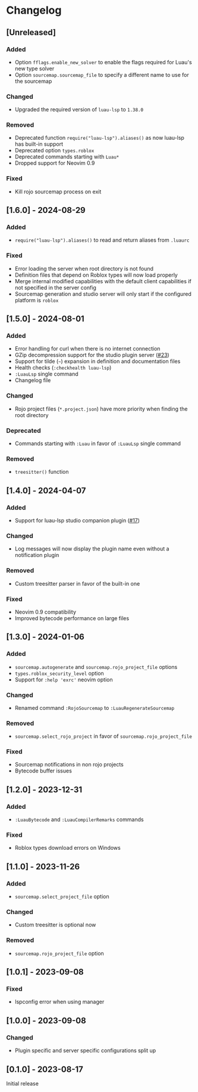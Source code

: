 # Changelog

## [Unreleased]

### Added

- Option `fflags.enable_new_solver` to enable the flags required for Luau's new type solver
- Option `sourcemap.sourcemap_file` to specify a different name to use for the sourcemap

### Changed

- Upgraded the required version of `luau-lsp` to `1.38.0`

### Removed

- Deprecated function `require("luau-lsp").aliases()` as now luau-lsp has built-in support
- Deprecated option `types.roblox`
- Deprecated commands starting with `Luau*`
- Dropped support for Neovim 0.9

### Fixed

- Kill rojo sourcemap process on exit

## [1.6.0] - 2024-08-29

### Added

- `require("luau-lsp").aliases()` to read and return aliases from `.luaurc`

### Fixed

- Error loading the server when root directory is not found
- Definition files that depend on Roblox types will now load properly
- Merge internal modified capabilities with the default client capabilities if not specified in the server config
- Sourcemap generation and studio server will only start if the configured platform is `roblox`

## [1.5.0] - 2024-08-01

### Added

- Error handling for curl when there is no internet connection
- GZip decompression support for the studio plugin server ([#23](https://github.com/lopi-py/luau-lsp.nvim/pull/23))
- Support for tilde (`~`) expansion in definition and documentation files
- Health checks (`:checkhealth luau-lsp`)
- `:LuauLsp` single command
- Changelog file

### Changed

- Rojo project files (`*.project.json`) have more priority when finding the root directory

### Deprecated

- Commands starting with `:Luau` in favor of `:LuauLsp` single command

### Removed

- `treesitter()` function

## [1.4.0] - 2024-04-07

### Added

- Support for luau-lsp studio companion plugin ([#17](https://github.com/lopi-py/luau-lsp.nvim/pull/17))

### Changed

- Log messages will now display the plugin name even without a notification plugin

### Removed

- Custom treesitter parser in favor of the built-in one

### Fixed

- Neovim 0.9 compatibility
- Improved bytecode performance on large files

## [1.3.0] - 2024-01-06

### Added

- `sourcemap.autogenerate` and `sourcemap.rojo_project_file` options
- `types.roblox_security_level` option
- Support for `:help 'exrc'` neovim option

### Changed

- Renamed command `:RojoSourcemap` to `:LuauRegenerateSourcemap`

### Removed

- `sourcemap.select_rojo_project` in favor of `sourcemap.rojo_project_file`

### Fixed

- Sourcemap notifications in non rojo projects
- Bytecode buffer issues

## [1.2.0] - 2023-12-31

### Added

- `:LuauBytecode` and `:LuauCompilerRemarks` commands

### Fixed

- Roblox types download errors on Windows

## [1.1.0] - 2023-11-26

### Added

- `sourcemap.select_project_file` option

### Changed

- Custom treesitter is optional now

### Removed

- `sourcemap.rojo_project_file` option

## [1.0.1] - 2023-09-08

### Fixed

- lspconfig error when using manager

## [1.0.0] - 2023-09-08

### Changed

- Plugin specific and server specific configurations split up

## [0.1.0] - 2023-08-17

Initial release
